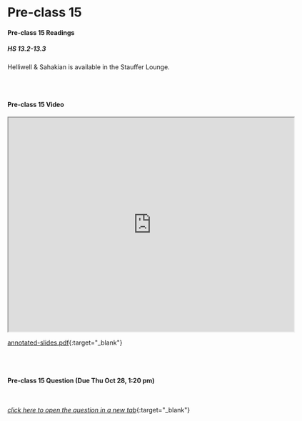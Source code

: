 # Pre-class 15

#### Pre-class 15 Readings

##### HS 13.2-13.3

Helliwell & Sahakian is available in the Stauffer Lounge.  


<br>
<br>

#### Pre-class 15 Video

<iframe src="https://drive.google.com/file/d/1_glhjHv4J9ZkPJhCIZINK6pQ94Ac8613/preview" width="640" height="480" frameborder="20" marginheight="0" marginwidth="0">Loading…
</iframe>



[annotated-slides.pdf](https://drive.google.com/file/d/1SYNxkr1zH_ojIWbjH9dlOd3STDAI90e4/view?usp=sharing){:target="_blank"}

<br>
<br>

#### Pre-class 15 Question (Due Thu Oct 28, 1:20 pm)

<br>

[*click here to open the question in a new tab*](https://forms.gle/ce94Ue7J4NPkjobdA){:target="_blank"}

